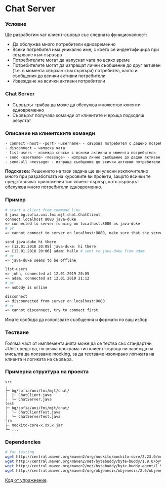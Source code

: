 # Chat Server

### Условие

Ще разработим чат клиент-сървър със следната функционалност:
- Да обслужва много потребители едновременно
- Всеки потребител има уникално име, с което се индентифицира при свърване към сървъра
- Потребителите могат да напуснат чата по всяко време
- Потребителите могат да изпращат лични съобщение до друг активен (т.е. в момента свързан към сървъра) потребител, както и съобщения до всички активни потребители
- Извеждане на всички активни потребители

### Chat Server

- Сървърът трябва да може да обслужва множество клиенти едновременно
- Сървърът получава команди от клиентите и връща подходящ резултат

### Описание на клиентските команди

```bash
- connect <host> <port> <username> - свързва потребител с дадено потребителско име към съвръра
- disconnect – напуска чата
- list-users – извежда списък с всички активни в момента потребители
- send <username> <message> - изпраща лично съобщение до даден активен потребител
- send-all <message> - изпраща съобщение до всички активни потребители
```

**Подсказка:** Решението на тази задача ще ви улесни изключително много при разработката на курсовите ви проекти, защото всички те представляват приложения тип клиент-сървър, като сървърът обслужва много потребители едновременно.

### Пример

```bash
# start a client from command line
$ java bg.sofia.uni.fmi.mjt.chat.ChatClient
connect localhost 8080 java-duke
=> connected to server running on localhost:8080 as java-duke
# or
=> cannot connect to server on localhost:8080, make sure that the server is started

send java-duke hi there
=> [12.01.2018 20:05] java-duke: hi there
=> [12.01.2018 20:06] adam: hallo # sent to java-duke from adam
# or
=> java-duke seems to be offline

list-users
=> john, connected at 12.01.2019 20:05
=> adam, connected at 12.01.2019 21:12
# or
=> nobody is online

disconnect
=> disconnected from server on localhost:8080
# or
=> cannot disconnect, try to connect first
```

Имате свобода да използвате съобщения и формати по ваш избор.

### Тестване

Голяма част от имплементацията може да се тества със стандартни JUnit средства, но всяка програма тип клиент-сървър ни навежда на мисълта да ползваме mocking, за да тестваме изолирано логиката на клиента и логиката на сървъра.

### Примерна структура на проекта

```
src
╷
├─ bg/sofia/uni/fmi/mjt/chat/
|  ├─ ChatClient.java
|  └─ ChatServer.java 
test
├─ bg/sofia/uni/fmi/mjt/chat/
|  └─ ChatClientTest.java
|  └─ ChatServerTest.java
lib
├─ mockito-core-x.xx.x.jar
└─ ...
```

### Dependencies

```bash
# for testing
wget http://central.maven.org/maven2/org/mockito/mockito-core/2.23.0/mockito-core-2.23.0.jar
wget http://central.maven.org/maven2/net/bytebuddy/byte-buddy/1.9.0/byte-buddy-1.9.0.jar
wget http://central.maven.org/maven2/net/bytebuddy/byte-buddy-agent/1.9.0/byte-buddy-agent-1.9.0.jar
wget http://central.maven.org/maven2/org/objenesis/objenesis/2.6/objenesis-2.6.jar
```

[Код от упражнение](https://gist.github.com/ialidzhikov/04df81ae7da7fbefc561bf4608028152).

